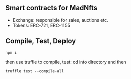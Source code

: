 ## Smart contracts for MadNfts

- Exchange: responsible for sales, auctions etc.
- Tokens: ERC-721, ERC-1155

## Compile, Test, Deploy

```shell
npm i
```

then use truffle to compile, test: cd into directory and then

```shell
truffle test --compile-all
```
